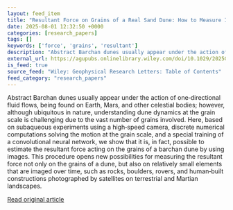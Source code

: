 ```yaml
---
layout: feed_item
title: "Resultant Force on Grains of a Real Sand Dune: How to Measure It?"
date: 2025-08-01 12:32:50 +0000
categories: [research_papers]
tags: []
keywords: ['force', 'grains', 'resultant']
description: "Abstract Barchan dunes usually appear under the action of one‐directional fluid flows, being found on Earth, Mars, and other celestial bodies; however, altho..."
external_url: https://agupubs.onlinelibrary.wiley.com/doi/10.1029/2025GL116942?af=R
is_feed: true
source_feed: "Wiley: Geophysical Research Letters: Table of Contents"
feed_category: "research_papers"
---
```


Abstract Barchan dunes usually appear under the action of one‐directional fluid flows, being found on Earth, Mars, and other celestial bodies; however, although ubiquitous in nature, understanding dune dynamics at the grain scale is challenging due to the vast number of grains involved. Here, based on subaqueous experiments using a high‐speed camera, discrete numerical computations solving the motion at the grain scale, and a special training of a convolutional neural network, we show that it is, in fact, possible to estimate the resultant force acting on the grains of a barchan dune by using images. This procedure opens new possibilities for measuring the resultant force not only on the grains of a dune, but also on relatively small elements that are imaged over time, such as rocks, boulders, rovers, and human‐built constructions photographed by satellites on terrestrial and Martian landscapes.

[Read original article](https://agupubs.onlinelibrary.wiley.com/doi/10.1029/2025GL116942?af=R)

